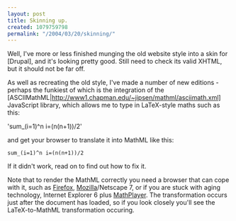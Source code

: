 ```yaml
---
layout: post
title: Skinning up.
created: 1079759798
permalink: "/2004/03/20/skinning/"
---
```

Well, I've more or less finished munging the old website style into a skin for [Drupal], and it's looking pretty good.  Still need to check its valid XHTML, but it should not be far off.

As well as recreating the old style, I've made a number of new editions - perhaps the funkiest of which is the integration of the [ASCIIMathML|http://www1.chapman.edu/~jipsen/mathml/asciimath.xml] JavaScript library, which allows me to type in LaTeX-style maths such as this:

'sum_(i=1)^n i=(n(n+1))/2'

and get your browser to translate it into MathML like this:

`sum_(i=1)^n i=(n(n+1))/2`

If it didn't work, read on to find out how to fix it.
<!--break-->

Note that to render the MathML correctly you need a browser that can cope with it, such as <a href="http://www.mozilla.org/products/firefox/">Firefox</a>, <a href="http://www.mozilla.org/">Mozilla</a>/Netscape 7, or if you are stuck with aging technology, Internet Explorer 6 plus <a href="http://www.dessci.com/en/products/mathplayer/welcome.asp">MathPlayer</a>.  The transformation occurs just after the document has loaded, so if you look closely you'll see the LaTeX-to-MathML transformation occuring.
